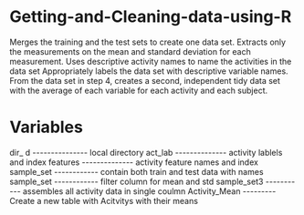# Getting-and-Cleaning-data-using-R
Merges the training and the test sets to create one data set.
Extracts only the measurements on the mean and standard deviation for each measurement.
Uses descriptive activity names to name the activities in the data set
Appropriately labels the data set with descriptive variable names.
From the data set in step 4, creates a second, independent tidy data set with the average of each variable for each activity and each subject.
# Variables

dir_ d --------------- local directory
act_lab --------------  activity lablels and index
features -------------- activity feature names and index
sample_set ------------ contain both train and test data with names 
sample_set ------------ filter column for mean and std
sample_set3 ----------- assembles all activity data in single coulmn
Activity_Mean --------- Create a new table with Acitvitys with their means
